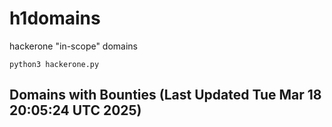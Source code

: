 # h1domains
hackerone "in-scope" domains

`python3 hackerone.py`
## Domains with Bounties (Last Updated Tue Mar 18 20:05:24 UTC 2025)
```

```
